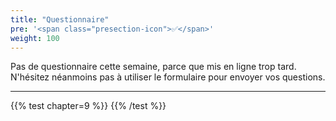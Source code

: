 ```yaml
---
title: "Questionnaire"
pre: '<span class="presection-icon">✅</span>'
weight: 100
---
```


Pas de questionnaire cette semaine, parce que mis en ligne trop tard.  
N'hésitez néanmoins pas à utiliser le formulaire pour envoyer vos questions.

---

{{% test chapter=9 %}}
{{% /test %}}

